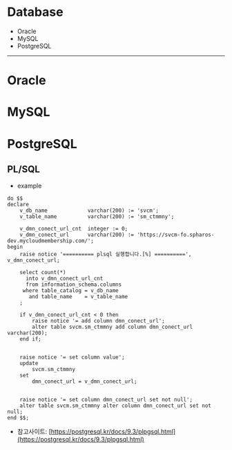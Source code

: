 # Database
  - Oracle
  - MySQL
  - PostgreSQL

---


# Oracle

# MySQL

# PostgreSQL
## PL/SQL
  - example
  ```
  do $$
  declare
      v_db_name             varchar(200) := 'svcm';
      v_table_name          varchar(200) := 'sm_ctmmny';

      v_dmn_conect_url_cnt  integer := 0;
      v_dmn_conect_url      varchar(200) := 'https://svcm-fo.spharos-dev.mycloudmembership.com/';
  begin
      raise notice '========== plsql 실행합니다.[%] ==========', v_dmn_conect_url;

      select count(*)
        into v_dmn_conect_url_cnt
        from information_schema.columns
       where table_catalog = v_db_name
         and table_name    = v_table_name
      ;

      if v_dmn_conect_url_cnt < 0 then
          raise notice '= add column dmn_conect_url';
          alter table svcm.sm_ctmmny add column dmn_conect_url varchar(200);
      end if;


      raise notice '= set column value';
      update
          svcm.sm_ctmmny
      set
          dmn_conect_url = v_dmn_conect_url;


      raise notice '= set column dmn_conect_url set not null';
      alter table svcm.sm_ctmmny alter column dmn_conect_url set not null;
  end $$;
  ```
  
  - 참고사이트: [https://postgresql.kr/docs/9.3/plpgsql.html](https://postgresql.kr/docs/9.3/plpgsql.html)
